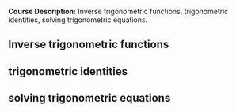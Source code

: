**Course Description:** Inverse trigonometric functions, trigonometric identities, solving trigonometric equations.

## Inverse trigonometric functions
## trigonometric identities
## solving trigonometric equations